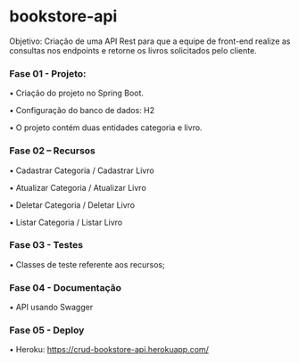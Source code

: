 # bookstore-api
Objetivo: Criação de uma API Rest para que a equipe de front-end realize as consultas nos endpoints e retorne os livros solicitados pelo cliente.

### Fase 01 - Projeto:

• Criação do projeto no Spring Boot.

• Configuração do banco de dados: H2

• O projeto contém duas entidades categoria e livro.

### Fase 02 – Recursos

• Cadastrar Categoria / Cadastrar Livro

• Atualizar Categoria / Atualizar Livro

• Deletar Categoria / Deletar Livro

• Listar Categoria / Listar Livro

### Fase 03 - Testes

• Classes de teste referente aos recursos;

### Fase 04 - Documentação

• API usando Swagger

### Fase 05 - Deploy

• Heroku: https://crud-bookstore-api.herokuapp.com/
